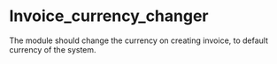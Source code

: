 # Invoice_currency_changer
The module should change the currency on creating invoice, to default currency of the system.
